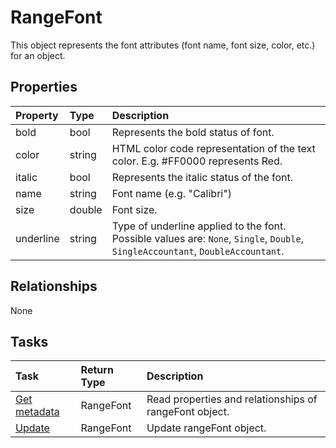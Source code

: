 # RangeFont

This object represents the font attributes (font name, font size, color, etc.) for an object.

## Properties
| Property	   | Type	|Description|
|:---------------|:--------|:----------|
|bold|bool|Represents the bold status of font.|
|color|string|HTML color code representation of the text color. E.g. #FF0000 represents Red.|
|italic|bool|Represents the italic status of the font.|
|name|string|Font name (e.g. "Calibri")|
|size|double|Font size.|
|underline|string|Type of underline applied to the font. Possible values are: `None`, `Single`, `Double`, `SingleAccountant`, `DoubleAccountant`.|

## Relationships
None


## Tasks

| Task		   | Return Type	|Description|
|:---------------|:--------|:----------|
|[Get metadata](../api/rangefont_get.md) | RangeFont |Read properties and relationships of rangeFont object.|
|[Update](../api/rangefont_update.md) | RangeFont	|Update rangeFont object. |
